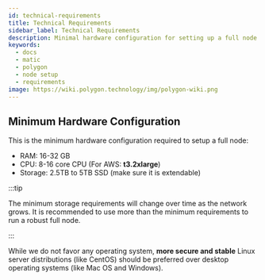 ```yaml
---
id: technical-requirements
title: Technical Requirements
sidebar_label: Technical Requirements
description: Minimal hardware configuration for setting up a full node on the Polygon PoS network.
keywords:
  - docs
  - matic
  - polygon
  - node setup
  - requirements
image: https://wiki.polygon.technology/img/polygon-wiki.png
---
```


## Minimum Hardware Configuration

This is the minimum hardware configuration required to setup a full node:

- RAM: 16-32 GB
- CPU: 8-16 core CPU (For AWS: **t3.2xlarge**)
- Storage: 2.5TB to 5TB SSD (make sure it is extendable)

:::tip

The minimum storage requirements will change over time as the network grows. It is recommended to use more than the minimum requirements to run a robust full node.

:::

While we do not favor any operating system, **more secure and stable** Linux server distributions (like CentOS) should be preferred over desktop operating systems (like Mac OS and Windows).
